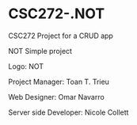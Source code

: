 # CSC272-.NOT
CSC272 Project for a CRUD app

NOT Simple project 

Logo: NOT

Project Manager: Toan T. Trieu

Web Designer: Omar Navarro

Server side Developer: Nicole Collett
